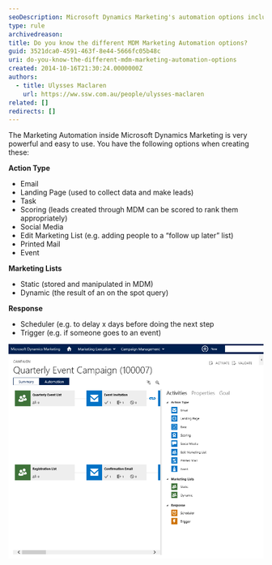 ```yaml
---
seoDescription: Microsoft Dynamics Marketing's automation options include action types such as email, landing page, task, scoring, social media, and printed mail, with features like schedulers and triggers to personalize lead nurturing.
type: rule
archivedreason:
title: Do you know the different MDM Marketing Automation options?
guid: 3521dca0-4591-463f-8e44-5666fc05b48c
uri: do-you-know-the-different-mdm-marketing-automation-options
created: 2014-10-16T21:30:24.0000000Z
authors:
  - title: Ulysses Maclaren
    url: https://ww.ssw.com.au/people/ulysses-maclaren
related: []
redirects: []
---
```


The Marketing Automation inside Microsoft Dynamics Marketing is very powerful and easy to use. You have the following options when creating these:

<!--endintro-->

**Action Type**

- Email
- Landing Page (used to collect data and make leads)
- Task
- Scoring (leads created through MDM can be scored to rank them appropriately)
- Social Media
- Edit Marketing List (e.g. adding people to a “follow up later” list)
- Printed Mail
- Event

**Marketing Lists**

- Static (stored and manipulated in MDM)
- Dynamic (the result of an on the spot query)

**Response**

- Scheduler (e.g. to delay x days before doing the next step
- Trigger (e.g. if someone goes to an event)

![Figure: Simple drag and drop interface for creating automated marketing workflows](mdm-options.png)
